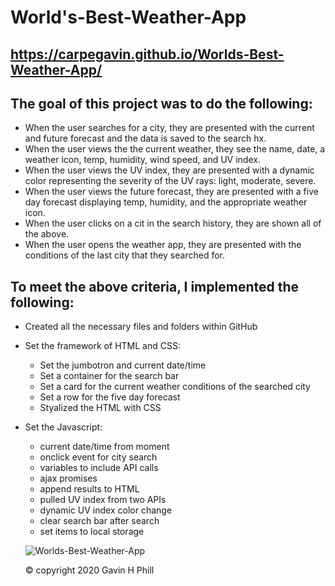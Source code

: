 # World's-Best-Weather-App

## https://carpegavin.github.io/Worlds-Best-Weather-App/


## The goal of this project was to do the following:
- When the user searches for a city, they are presented with the current and future forecast and the data is saved to the search hx.
- When the user views the the current weather, they see the name,  date, a weather icon, temp, humidity, wind speed, and UV index.
- When the user views the UV index, they are presented with a dynamic color representing the severity of the UV rays: light, moderate, severe.
- When the user views the future forecast, they are presented with a five day forecast displaying temp, humidity, and the appropriate weather icon.
- When the user clicks on a cit in the search history, they are shown all of the above.
- When the user opens the weather app, they are presented with the conditions of the last city that they searched for.

## To meet the above criteria, I implemented the following:
- Created all the necessary files and folders within GitHub
- Set the framework of HTML and CSS:
  - Set the jumbotron and current date/time
  - Set a container for the search bar
  - Set a card for the current weather conditions of the searched city
  - Set a row for the five day forecast
  - Styalized the HTML with CSS

- Set the Javascript:
  - current date/time from moment
  - onclick event for city search
  - variables to include API calls
  - ajax promises
  - append results to HTML
  - pulled UV index from two APIs
  - dynamic UV index color change
  - clear search bar after search
  - set items to local storage
  
  ![
Worlds-Best-Weather-App](https://github.com/carpegavin/Worlds-Best-Weather-App/blob/main/assets/img/Screenshot%202020-11-21%20213256.png?raw=true?raw=true)
  
  © copyright 2020 Gavin H Phill
